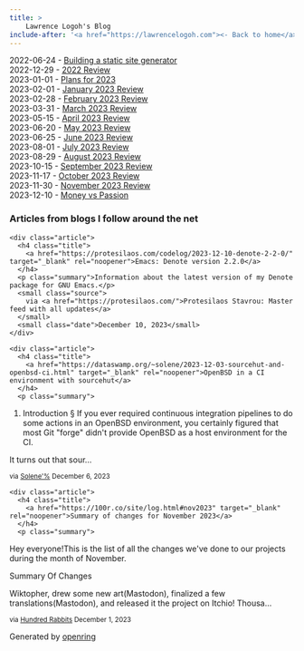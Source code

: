 ```yaml
---
title: > 
    Lawrence Logoh's Blog
include-after: '<a href="https://lawrencelogoh.com"><- Back to home</a>'
---
```


2022-06-24 - [Building a static site generator](https://lawrencelogoh.com/blog/building_ssg.html)  
2022-12-29 - [2022 Review](https://lawrencelogoh.com/blog/2022_review.html)  
2023-01-01 - [Plans for 2023](https://lawrencelogoh.com/blog/2023_plans.html)  
2023-02-01 - [January 2023 Review](https://lawrencelogoh.com/blog/jan_2023_review.html)  
2023-02-28 - [February 2023 Review](https://lawrencelogoh.com/blog/feb_2023_review.html)  
2023-03-31 - [March 2023 Review](https://lawrencelogoh.com/blog/mar_2023_review.html)  
2023-05-15 - [April 2023 Review](https://lawrencelogoh.com/blog/apr_2023_review.html)  
2023-06-20 - [May 2023 Review](https://lawrencelogoh.com/blog/may_2023_review.html)  
2023-06-25 - [June 2023 Review](https://lawrencelogoh.com/blog/jun_2023_review.html)  
2023-08-01 - [July 2023 Review](https://lawrencelogoh.com/blog/july_2023_review.html)  
2023-08-29 - [August 2023 Review](https://lawrencelogoh.com/blog/august_2023_review.html)  
2023-10-15 - [September 2023 Review](https://lawrencelogoh.com/blog/sept_2023_review.html)  
2023-11-17 - [October 2023 Review](https://lawrencelogoh.com/blog/oct_2023_review.html)  
2023-11-30 - [November 2023 Review](https://lawrencelogoh.com/blog/nov_2023_review.html)  
2023-12-10 - [Money vs Passion](https://lawrencelogoh.com/blog/money_vs_passion.html)  

<section class="webring">
  <h3>Articles from blogs I follow around the net</h3>
  <section class="articles">
    
    <div class="article">
      <h4 class="title">
        <a href="https://protesilaos.com/codelog/2023-12-10-denote-2-2-0/" target="_blank" rel="noopener">Emacs: Denote version 2.2.0</a>
      </h4>
      <p class="summary">Information about the latest version of my Denote package for GNU Emacs.</p>
      <small class="source">
        via <a href="https://protesilaos.com/">Protesilaos Stavrou: Master feed with all updates</a>
      </small>
      <small class="date">December 10, 2023</small>
    </div>
    
    <div class="article">
      <h4 class="title">
        <a href="https://dataswamp.org/~solene/2023-12-03-sourcehut-and-openbsd-ci.html" target="_blank" rel="noopener">OpenBSD in a CI environment with sourcehut</a>
      </h4>
      <p class="summary">
    
1. Introduction §
If you ever required continuous integration pipelines to do some actions in an OpenBSD environment, you certainly figured that most Git &#34;forge&#34; didn&#39;t provide OpenBSD as a host environment for the CI.

It turns out that sour…</p>
      <small class="source">
        via <a href="https://dataswamp.org/~solene/">Solene&#39;%</a>
      </small>
      <small class="date">December 6, 2023</small>
    </div>
    
    <div class="article">
      <h4 class="title">
        <a href="https://100r.co/site/log.html#nov2023" target="_blank" rel="noopener">Summary of changes for November 2023</a>
      </h4>
      <p class="summary">
Hey everyone!This is the list of all the changes we&#39;ve done to our projects during the month of November.

Summary Of Changes

  Wiktopher, drew some new art(Mastodon), finalized a few translations(Mastodon), and released it the project on Itchio!
  Thousa…</p>
      <small class="source">
        via <a href="https://100r.co">Hundred Rabbits</a>
      </small>
      <small class="date">December 1, 2023</small>
    </div>
    
  </section>
  <p class="attribution">
    Generated by
    <a href="https://git.sr.ht/~sircmpwn/openring">openring</a>
  </p>
</section>
